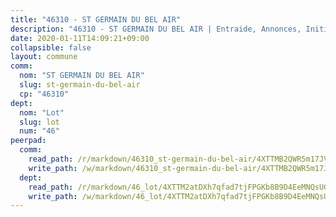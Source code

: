 ```yaml
---
title: "46310 - ST GERMAIN DU BEL AIR"
description: "46310 - ST GERMAIN DU BEL AIR | Entraide, Annonces, Initiatives"
date: 2020-01-11T14:09:21+09:00
collapsible: false
layout: commune
comm:
  nom: "ST GERMAIN DU BEL AIR"
  slug: st-germain-du-bel-air
  cp: "46310"
dept:
  nom: "Lot"
  slug: lot
  num: "46"
peerpad:
  comm:
    read_path: /r/markdown/46310_st-germain-du-bel-air/4XTTMB2QWR5m17JVJDuprXAXZL6T1TdWDJRDCtVHGB95GmoZ1
    write_path: /w/markdown/46310_st-germain-du-bel-air/4XTTMB2QWR5m17JVJDuprXAXZL6T1TdWDJRDCtVHGB95GmoZ1-K3TgUA36R6MJJfN7LUpnxrppwbMQh8E7TZoSy7VerAH15K9mEp49mpJcrtbu36CJSMf8Ej449eFXevz2W4xN2HdtwhjFTszvwdSwHvToxhQtSzyzhuxGbCDbyX3k86DNRsSXrnvB
  dept:
    read_path: /r/markdown/46_lot/4XTTM2atDXh7qfad7tjFPGKb8B9D4EeMNQsUG7H6r5PvcsmQY
    write_path: /w/markdown/46_lot/4XTTM2atDXh7qfad7tjFPGKb8B9D4EeMNQsUG7H6r5PvcsmQY-K3TgUvJaCyZvzJ7KFBouD3E9Db8SxVd6F9MJ4VM5wtYfGyhK8U9f2jgCEG1ZP5QbGj9NK2WPVZdPjtw9bJHLE1PoGwVsSft8aSDsZrWh6CwkugjgRfbWWHf5TabrG7vmtM7v9WUc
---
```


